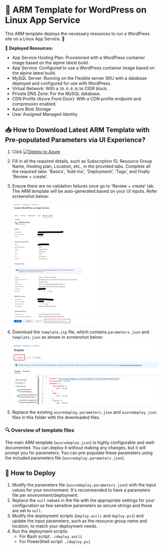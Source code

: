 # 📝 ARM Template for WordPress on Linux App Service

This ARM template deploys the necessary resources to run a WordPress site on a Linux App Service. 🚀

🔧 **Deployed Resources:**
- App Service Hosting Plan: Provisioned with a WordPress container image based on the alpine latest build.
- App Service: Configured to use a WordPress container image based on the alpine latest build.
- MySQL Server: Running on the Flexible server SKU with a database deployed and configured for use with WordPress.
- Virtual Network: With a `10.0.0.0/16` CIDR block.
- Private DNS Zone: For the MySQL database.
- CDN Profile (Azure Front Door): With a CDN profile endpoint and compression enabled.
- Azure Blob Storage
- User Assigned Managed Identity

## 📥 How to Download Latest ARM Template with Pre-populated Parameters via UI Experience?
1. Click [![Deploy to Azure](https://aka.ms/deploytoazurebutton)](https://portal.azure.com/#create/WordPress.WordPress)

2. Fill in all the required details, such as Subscription ID, Resource Group Name, Hosting plan, Location, etc., in the provided tabs. Complete all the required tabs: 'Basics', 'Add-ins', 'Deployment', 'Tags', and finally 'Review + create'.
3. Ensure there are no validation failures once go to 'Review + create' tab. The ARM template will be auto-generated based on your UI inputs. Refer screenshot below:

    <img src="../WordPress/media/arm/download-arm-template.png" height="400">



4. Download the `template.zip` file, which contains `parameters.json` and `template.json` as shown in screenshot below:

    <img src="../WordPress/media/arm/download-arm-template-zip.png" height="200">

5. Replace the existing `azuredeploy.parameters.json` and `azuredeploy.json` files in this folder with the downloaded files.

### 🔍 Overview of template files
The main ARM template (`azuredeploy.json`) is highly configurable and well-documented. You can deploy it without making any changes, but it will prompt you for parameters. You can pre-populate these parameters using the included parameters file (`azuredeploy.parameters.json`).

## 🚀 How to Deploy
1. Modify the parameters file (`azuredeploy.parameters.json`) with the input values for your environment. It's recommended to have a parameters file per environment/deployment.
2. Replace the `null` values in the file with the appropriate settings for your configuration as few sensitive parameters as secure strings and those are set to `null`.
3. Modify the deployment scripts (`deploy.azcli` and `deploy.ps1`) and update the input parameters, such as the resource group name and location, to match your deployment needs.
4. Run the deployment scripts:
    - For Bash script: `./deploy.azcli`
    - For PowerShell script: `./deploy.ps1`
